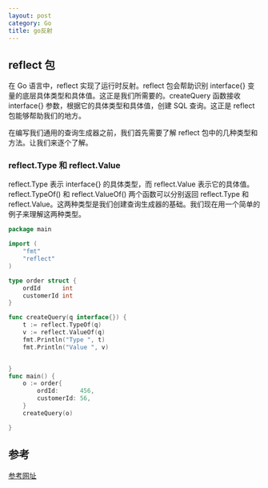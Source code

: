 ```yaml
---
layout: post
category: Go
title: go反射
---
```


## reflect 包

在 Go 语言中，reflect 实现了运行时反射。reflect 包会帮助识别 interface{} 变量的底层具体类型和具体值。这正是我们所需要的。createQuery 函数接收 interface{} 参数，根据它的具体类型和具体值，创建 SQL 查询。这正是 reflect 包能够帮助我们的地方。

在编写我们通用的查询生成器之前，我们首先需要了解 reflect 包中的几种类型和方法。让我们来逐个了解。

### reflect.Type 和 reflect.Value

reflect.Type 表示 interface{} 的具体类型，而 reflect.Value 表示它的具体值。reflect.TypeOf() 和 reflect.ValueOf() 两个函数可以分别返回 reflect.Type 和 reflect.Value。这两种类型是我们创建查询生成器的基础。我们现在用一个简单的例子来理解这两种类型。

```go
package main

import (
    "fmt"
    "reflect"
)

type order struct {
    ordId      int
    customerId int
}

func createQuery(q interface{}) {
    t := reflect.TypeOf(q)
    v := reflect.ValueOf(q)
    fmt.Println("Type ", t)
    fmt.Println("Value ", v)


}
func main() {
    o := order{
        ordId:      456,
        customerId: 56,
    }
    createQuery(o)

}
```

## 参考

[参考网址](https://studygolang.com/articles/13178)